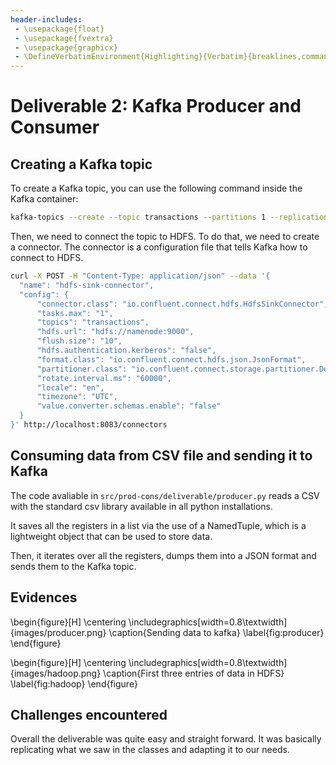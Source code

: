 ```yaml
---
header-includes:
 - \usepackage{float}
 - \usepackage{fvextra}
 - \usepackage{graphicx}
 - \DefineVerbatimEnvironment{Highlighting}{Verbatim}{breaklines,commandchars=\\\{\}}
---
```


# Deliverable 2: Kafka Producer and Consumer

## Creating a Kafka topic

To create a Kafka topic, you can use the following command inside the Kafka container:
```bash
kafka-topics --create --topic transactions --partitions 1 --replication-factor 1 --bootstrap-server localhost:9092
```

Then, we need to connect the topic to HDFS. To do that, we need to create a connector. The connector is a configuration file that tells Kafka how to connect to HDFS.
```bash
curl -X POST -H "Content-Type: application/json" --data '{
  "name": "hdfs-sink-connector",
  "config": {
      "connector.class": "io.confluent.connect.hdfs.HdfsSinkConnector",
      "tasks.max": "1",
      "topics": "transactions",
      "hdfs.url": "hdfs://namenode:9000",
      "flush.size": "10",
      "hdfs.authentication.kerberos": "false",
      "format.class": "io.confluent.connect.hdfs.json.JsonFormat",
      "partitioner.class": "io.confluent.connect.storage.partitioner.DefaultPartitioner",
      "rotate.interval.ms": "60000",
      "locale": "en",
      "timezone": "UTC",
      "value.converter.schemas.enable": "false"
  }
}' http://localhost:8083/connectors
```

## Consuming data from CSV file and sending it to Kafka

The code avaliable in `src/prod-cons/deliverable/producer.py` reads a CSV with the standard csv library available in all python installations.

It saves all the registers in a list via the use of a NamedTuple, which is a lightweight object that can be used to store data.

Then, it iterates over all the registers, dumps them into a JSON format and sends them to the Kafka topic.

## Evidences

\begin{figure}[H]
\centering
\includegraphics[width=0.8\textwidth]{images/producer.png}
\caption{Sending data to kafka}
\label{fig:producer}
\end{figure}

\begin{figure}[H]
\centering
\includegraphics[width=0.8\textwidth]{images/hadoop.png}
\caption{First three entries of data in HDFS}
\label{fig:hadoop}
\end{figure}

## Challenges encountered

Overall the deliverable was quite easy and straight forward. It was basically replicating what we saw in the classes and adapting it to our needs.
